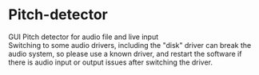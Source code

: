 # Pitch-detector
GUI Pitch detector for audio file and live input   
Switching to some audio drivers, including the "disk" driver can break the audio system, so please use a known driver, and restart the software if there is audio input or output issues after switching the driver.
